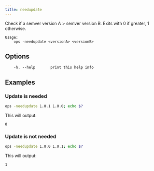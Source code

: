 ```yaml
---
title: needupdate
---
```


Check if a semver version A > semver version B.
Exits with 0 if greater, 1 otherwise.

```text
Usage:
    ops -needupdate <versionA> <versionB>
```

## Options

```
    -h, --help		 print this help info
```

## Examples

### Update is needed

```bash
ops -needupdate 1.0.1 1.0.0; echo $?
```

This will output:

```text
0
```

### Update is not needed

```bash
ops -needupdate 1.0.0 1.0.1; echo $?
```

This will output:

```text
1
```